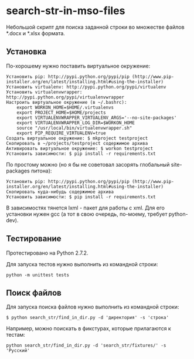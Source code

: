 search-str-in-mso-files
======================

Небольшой скрипт для поиска заданной строки во множестве файлов *.docx и *.xlsx формата.


Установка
---------

По-хорошему нужно поставить виртуальное окружение:

    Установить pip: http://pypi.python.org/pypi/pip (http://www.pip-installer.org/en/latest/installing.html#using-the-installer)
    Установить virtualenv: http://pypi.python.org/pypi/virtualenv
    Установить virtualenvwrapper: http://pypi.python.org/pypi/virtualenvwrapper
    Настроить виртуальное окружение (в ~/.bashrc):
        export WORKON_HOME=$HOME/.virtualenvs
        export PROJECT_HOME=$HOME/projects
        export VIRTUALENVWRAPPER_VIRTUALENV_ARGS='--no-site-packages'
        export VIRTUALENVWRAPPER_LOG_DIR=$WORKON_HOME
        source "/usr/local/bin/virtualenvwrapper.sh"
        export PIP_REQUIRE_VIRTUALENV=true
    Создать виртуальное окружение: $ mkproject testproject
    Скопировать в ~/projects/testproject содержимое архива
    Активировать виртуальное окружение: $ workon testproject
    Установить зависимости: $ pip install -r requirements.txt

По простому можно (но я бы не советовал засорять глобальный site-packages питона):

    Установить pip: http://pypi.python.org/pypi/pip (http://www.pip-installer.org/en/latest/installing.html#using-the-installer)
    Скопировать куда-нибудь содержимое архива
    Установить зависимости: $ pip install -r requirements.txt

В зависимостях тянется lxml - пакет для работы с xml.
Для его установки нужен gcc (а тот в свою очередь, по-моему, требует python-dev).


Тестирование
------------

Протестировано на Python 2.7.2.

Для запуска тестов нужно выполнить из командной строки:

    python -m unittest tests


Поиск файлов
------------

Для запуска поиска файлов нужно выполнить из командной строки:

    $ python search_str/find_in_dir.py -d 'директория' -s 'строка'

Например, можно поискать в фикстурах, которые прилагаются к тестам:

    python search_str/find_in_dir.py -d 'search_str/fixtures/' -s 'Русский'
